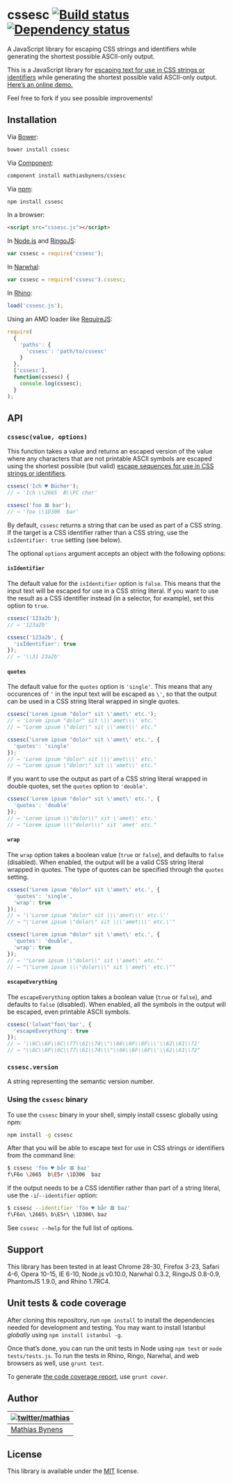 # cssesc [![Build status](https://travis-ci.org/mathiasbynens/cssesc.png?branch=master)](https://travis-ci.org/mathiasbynens/cssesc) [![Dependency status](https://gemnasium.com/mathiasbynens/cssesc.png)](https://gemnasium.com/mathiasbynens/cssesc)A JavaScript library for escaping CSS strings and identifiers while generating the shortest possible ASCII-only output.This is a JavaScript library for [escaping text for use in CSS strings or identifiers](http://mathiasbynens.be/notes/css-escapes) while generating the shortest possible valid ASCII-only output. [Here’s an online demo.](http://mothereff.in/css-escapes)Feel free to fork if you see possible improvements!## InstallationVia [Bower](http://bower.io/):```bashbower install cssesc```Via [Component](https://github.com/component/component):```bashcomponent install mathiasbynens/cssesc```Via [npm](http://npmjs.org/):```bashnpm install cssesc```In a browser:```html<script src="cssesc.js"></script>```In [Node.js](http://nodejs.org/) and [RingoJS](http://ringojs.org/):```jsvar cssesc = require('cssesc');```In [Narwhal](http://narwhaljs.org/):```jsvar cssesc = require('cssesc').cssesc;```In [Rhino](http://www.mozilla.org/rhino/):```jsload('cssesc.js');```Using an AMD loader like [RequireJS](http://requirejs.org/):```jsrequire(  {    'paths': {      'cssesc': 'path/to/cssesc'    }  },  ['cssesc'],  function(cssesc) {    console.log(cssesc);  });```## API### `cssesc(value, options)`This function takes a value and returns an escaped version of the value where any characters that are not printable ASCII symbols are escaped using the shortest possible (but valid) [escape sequences for use in CSS strings or identifiers](http://mathiasbynens.be/notes/css-escapes).```jscssesc('Ich ♥ Bücher');// → 'Ich \\2665  B\\FC cher'cssesc('foo 𝌆 bar');// → 'foo \\1D306  bar'```By default, `cssesc` returns a string that can be used as part of a CSS string. If the target is a CSS identifier rather than a CSS string, use the `isIdentifier: true` setting (see below).The optional `options` argument accepts an object with the following options:#### `isIdentifier`The default value for the `isIdentifier` option is `false`. This means that the input text will be escaped for use in a CSS string literal. If you want to use the result as a CSS identifier instead (in a selector, for example), set this option to `true`.```jscssesc('123a2b');// → '123a2b'cssesc('123a2b', {  'isIdentifier': true});// → '\\31 23a2b'```#### `quotes`The default value for the `quotes` option is `'single'`. This means that any occurences of `'` in the input text will be escaped as `\'`, so that the output can be used in a CSS string literal wrapped in single quotes.```jscssesc('Lorem ipsum "dolor" sit \'amet\' etc.');// → 'Lorem ipsum "dolor" sit \\\'amet\\\' etc.'// → "Lorem ipsum \"dolor\" sit \\'amet\\' etc."cssesc('Lorem ipsum "dolor" sit \'amet\' etc.', {  'quotes': 'single'});// → 'Lorem ipsum "dolor" sit \\\'amet\\\' etc.'// → "Lorem ipsum \"dolor\" sit \\'amet\\' etc."```If you want to use the output as part of a CSS string literal wrapped in double quotes, set the `quotes` option to `'double'`.```jscssesc('Lorem ipsum "dolor" sit \'amet\' etc.', {  'quotes': 'double'});// → 'Lorem ipsum \\"dolor\\" sit \'amet\' etc.'// → "Lorem ipsum \\\"dolor\\\" sit 'amet' etc."```#### `wrap`The `wrap` option takes a boolean value (`true` or `false`), and defaults to `false` (disabled). When enabled, the output will be a valid CSS string literal wrapped in quotes. The type of quotes can be specified through the `quotes` setting.```jscssesc('Lorem ipsum "dolor" sit \'amet\' etc.', {  'quotes': 'single',  'wrap': true});// → '\'Lorem ipsum "dolor" sit \\\'amet\\\' etc.\''// → "\'Lorem ipsum \"dolor\" sit \\\'amet\\\' etc.\'"cssesc('Lorem ipsum "dolor" sit \'amet\' etc.', {  'quotes': 'double',  'wrap': true});// → '"Lorem ipsum \\"dolor\\" sit \'amet\' etc."'// → "\"Lorem ipsum \\\"dolor\\\" sit \'amet\' etc.\""```#### `escapeEverything`The `escapeEverything` option takes a boolean value (`true` or `false`), and defaults to `false` (disabled). When enabled, all the symbols in the output will be escaped, even printable ASCII symbols.```jscssesc('lolwat"foo\'bar', {  'escapeEverything': true});// → '\\6C\\6F\\6C\\77\\61\\74\\"\\66\\6F\\6F\\\'\\62\\61\\72'// → "\\6C\\6F\\6C\\77\\61\\74\\\"\\66\\6F\\6F\\'\\62\\61\\72"```### `cssesc.version`A string representing the semantic version number.### Using the `cssesc` binaryTo use the `cssesc` binary in your shell, simply install cssesc globally using npm:```bashnpm install -g cssesc```After that you will be able to escape text for use in CSS strings or identifiers from the command line:```bash$ cssesc 'föo ♥ bår 𝌆 baz'f\F6o \2665  b\E5r \1D306  baz```If the output needs to be a CSS identifier rather than part of a string literal, use the `-i`/`--identifier` option:```bash$ cssesc --identifier 'föo ♥ bår 𝌆 baz'f\F6o\ \2665\ b\E5r\ \1D306\ baz```See `cssesc --help` for the full list of options.## SupportThis library has been tested in at least Chrome 28-30, Firefox 3-23, Safari 4-6, Opera 10-15, IE 6-10, Node.js v0.10.0, Narwhal 0.3.2, RingoJS 0.8-0.9, PhantomJS 1.9.0, and Rhino 1.7RC4.## Unit tests & code coverageAfter cloning this repository, run `npm install` to install the dependencies needed for development and testing. You may want to install Istanbul _globally_ using `npm install istanbul -g`.Once that’s done, you can run the unit tests in Node using `npm test` or `node tests/tests.js`. To run the tests in Rhino, Ringo, Narwhal, and web browsers as well, use `grunt test`.To generate [the code coverage report](http://rawgithub.com/mathiasbynens/cssesc/master/coverage/cssesc/cssesc.js.html), use `grunt cover`.## Author| [![twitter/mathias](http://gravatar.com/avatar/24e08a9ea84deb17ae121074d0f17125?s=70)](http://twitter.com/mathias "Follow @mathias on Twitter") ||---|| [Mathias Bynens](http://mathiasbynens.be/) |## LicenseThis library is available under the [MIT](http://mths.be/mit) license.